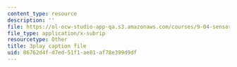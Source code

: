 ```yaml
---
content_type: resource
description: ''
file: https://ol-ocw-studio-app-qa.s3.amazonaws.com/courses/9-04-sensory-systems-fall-2013/86762d4fd7ed51f1ae81af78e399d9df_Z937cqa--P8.vtt
file_type: application/x-subrip
resourcetype: Other
title: 3play caption file
uid: 86762d4f-d7ed-51f1-ae81-af78e399d9df
---
```

